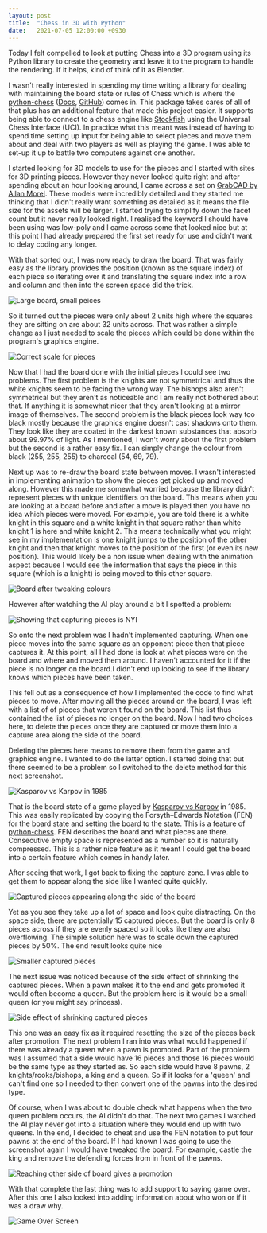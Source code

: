 ```yaml
---
layout: post
title:  "Chess in 3D with Python"
date:   2021-07-05 12:00:00 +0930
---
```


Today I felt compelled to look at putting Chess into a 3D program using its
Python library to create the geometry and leave it to the program to handle the
rendering. If it helps, kind of think of it as Blender.

I wasn't really interested in spending my time writing a library for dealing
with maintaining the board state or rules of Chess which is where the
[python-chess][1] ([Docs][2], [GitHub][3]) comes in. This package takes cares
of all of that plus has an additional feature that made this project easier.
It supports being able to connect to a chess engine like [Stockfish][4] using
the Universal Chess Interface (UCI). In practice what this meant was  instead
of having to spend time setting up input for being able to select pieces and
move them about and deal with two players as well as playing the game. I was
able to set-up it up to battle two computers against one another.


I started looking for 3D models to use for the pieces and I started with sites
for 3D printing pieces. However they never looked quite right and after
spending about an hour looking around, I came across a set on
[GrabCAD by Allan Morel][5]. These models were incredibly detailed and they
started me thinking that I didn't really want something as detailed as it means
the file size for the assets will be larger. I started trying to simplify down
the facet count but it never really looked right. I realised the keyword I
should have been using was low-poly and I came across some that looked nice but
at this point I had already prepared the first set ready for use and didn't
want to delay coding any longer.

With that sorted out, I was now ready to draw the board. That was fairly easy
as the library provides the position (known as the square index) of each piece
so iterating over it and translating the square index into a row and column and
then into the screen space did the trick.

![Large board, small peices](/assets/01_PiecesOnBoardSmall.png "Board with small pieces")

So it turned out the pieces were only about 2 units high where the squares they
are sitting on are about 32 units across. That was rather a simple change as I
just needed to scale the pieces which could be done within the program's
graphics engine.

![Correct scale for pieces](/assets/02_PiecesOnBoardCorrectSize.png "Board with correctly sized pieces")

Now that I had the board done with the initial pieces I could see two problems.
The first problem is the knights are not symmetrical and thus the white knights
seem to be facing the wrong way. The bishops also aren't symmetrical but they
aren't as noticeable and I am really not bothered about that. If anything it is
somewhat nicer that they aren't looking at a mirror image of themselves. The
second problem is the black pieces look way too black mostly because the
graphics engine doesn't cast shadows onto them. They look like they are coated
in the darkest known substances that absorb about 99.97% of light.
As I mentioned, I won't worry about the first problem but the second is a
rather easy fix. I can simply change the colour from black (255, 255, 255) to
charcoal (54, 69, 79).

Next up was to re-draw the board state between moves. I wasn't interested in
implementing animation to show the pieces get picked up and moved along.
However this made me somewhat worried because the library didn't represent
pieces with unique identifiers on the board.
This means when you are looking at a board before and after a move is played
then you have no idea which pieces were moved. For example, you are told there
is a white knight in this square and a white knight in that square rather than
white knight 1 is here and white knight 2. This means technically what you
might see in my implementation is one knight jumps to the position of the other
knight and then that knight moves to the position of the first (or even its new
position). This would likely be a non issue when dealing with the animation
aspect because I would see the information that says the piece in this square
(which is a knight) is being moved to this other square.

![Board after tweaking colours](/assets/03_AfterMovesAndColourTweak.png "Board with colour tweaks")

However after watching the AI play around a bit I spotted a problem:

![Showing that capturing pieces is NYI](/assets/04_FoundNextFeatureToImplement.png "No capturing yet")

So onto the next problem was I hadn't implemented capturing. When one piece
moves into the same square as an opponent piece then that piece captures it.
At this point, all I had done is look at what pieces were on the board and
where and moved them around. I haven't accounted for it if the piece is no
longer on the board.I didn't end up looking to see if the library knows which
pieces have been taken.

This fell out as a consequence of how I implemented the code to find what
pieces to move. After moving all the pieces around on the board, I was left
with a list of of pieces that weren't found on the board. This list thus
contained the list of pieces no longer on the board. Now I had two choices
here, to delete the pieces once they are captured or move them into a capture
area along the side of the board.

Deleting the pieces here means to remove them from the game and graphics engine.
I wanted to do the latter option. I started doing that but there seemed to be
a problem so I switched to the delete method for this next screenshot.

![Kasparov vs Karpov in 1985](/assets/05_Kasparov_vs_Karpov_1985.png "Kasparov vs Karpov in 1985")

That is the board state of a game played by [Kasparov vs Karpov][6] in 1985.
This was easily replicated by copying the Forsyth–Edwards Notation (FEN) for
the board state and setting the board to the state. This is a feature of
[python-chess][1]. FEN describes the board and what pieces are there.
Consecutive empty space is represented as a number so it is naturally
compressed. This is a rather nice feature as it meant I could get the board
into a certain feature which comes in handy later.

After seeing that work, I got back to fixing the capture zone. I was able to
get them to appear along the side like I wanted quite quickly.

![Captured pieces appearing along the side of the board](/assets/06_CapturedOnSide.png "Captured pieces appearing along the side of the board")

Yet as you see they take up a lot of space and look quite distracting. On the
space side, there are potentially 15 captured pieces.
But the board is only 8 pieces across if they are evenly spaced so it looks
like they are also overflowing. The simple solution here was to scale down the
captured pieces by 50%. The end result looks quite nice

![Smaller captured pieces](/assets/07_CapturedSmaller.png "X captured pieces appearing along the side of the board")

The next issue was noticed because of the side effect of shrinking the captured
pieces. When a pawn makes it to the end and gets promoted it would often become
a queen. But the problem here is it would be a small queen (or you might say
princess).

![Side effect of shrinking captured pieces](/assets/08_CaptureSideEffectPostPromotion.png "Side effect of shrinking captured pieces")

This one was an easy fix as it  required resetting the size of the pieces back
after promotion. The next problem I ran into was what would happened if there
was already a queen when a pawn is promoted.
Part of the problem was I assumed that a side would have 16 pieces and those
16 pieces would be the same type as they started as. So each side would have 8
pawns, 2 knights/rooks/bishops, a king and a queen. So if it looks for a
'queen' and can't find one so I needed to then convert one of the pawns into
the desired type.

Of course, when I was about to double check what happens when the two queen
problem occurs, the AI didn't do that. The next two games I watched the AI play
never got into a situation where they would end up with two queens. In the end,
I decided to cheat and use the FEN notation to put four pawns at the end of the
board. If I had known I was going to use the screenshot again I would have
tweaked the board. For example, castle the king and remove the defending forces
from in front of the pawns.

![Reaching other side of board gives a promotion](/assets/10_CustomBoardStateForDev.png "Reaching other side of board gives a promotion")

With that complete the last thing was to add support to saying game over. After
this one I also looked into adding information about who won or if it was a
draw why.

![Game Over Screen](/assets/09_GameOver.png "Game Over")

[1]: https://pypi.org/project/python-chess/
[2]: https://python-chess.readthedocs.io/en/latest/
[3]: https://github.com/niklasf/python-chess
[4]: https://stockfishchess.org/
[5]: https://grabcad.com/library/chess-set-28
[6]: https://www.chessgames.com/perl/chessgame?gid=1067175